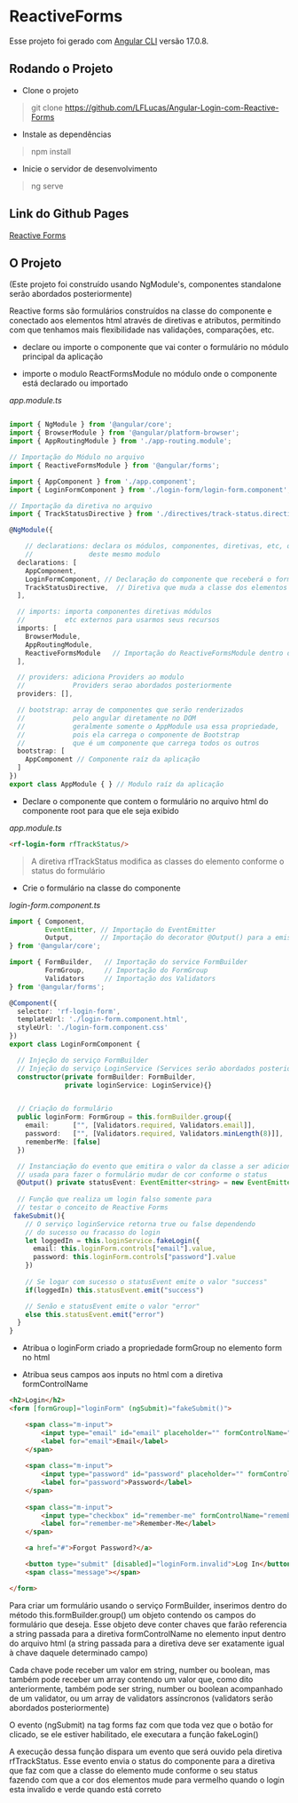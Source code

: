 # ReactiveForms

Esse projeto foi gerado com [Angular CLI](https://github.com/angular/angular-cli) versão 17.0.8.

## Rodando o Projeto

* Clone o projeto 
> git clone https://github.com/LFLucas/Angular-Login-com-Reactive-Forms

* Instale as dependências
> npm install

* Inicie o servidor de desenvolvimento
> ng serve

## Link do Github Pages
[Reactive Forms](https://lflucas.github.io/Angular-Login-com-Reactive-Forms/)
## O Projeto
(Este projeto foi construído usando NgModule's, componentes standalone serão abordados posteriormente)

Reactive forms são formulários construídos na classe do componente e conectado aos elementos html através de diretivas e atributos, permitindo com que tenhamos mais flexibilidade nas validações, comparações, etc.

* declare ou importe o componente que vai conter o formulário no módulo principal da aplicação

* importe o modulo ReactFormsModule no módulo onde o componente está declarado ou importado

*app.module.ts*
```typescript

import { NgModule } from '@angular/core';
import { BrowserModule } from '@angular/platform-browser';
import { AppRoutingModule } from './app-routing.module';

// Importação do Módulo no arquivo
import { ReactiveFormsModule } from '@angular/forms';

import { AppComponent } from './app.component';
import { LoginFormComponent } from './login-form/login-form.component';

// Importação da diretiva no arquivo
import { TrackStatusDirective } from './directives/track-status.directive';

@NgModule({

    // declarations: declara os módulos, componentes, diretivas, etc, que exitem dentro
    //              deste mesmo modulo
  declarations: [
    AppComponent,
    LoginFormComponent, // Declaração do componente que receberá o formulário
    TrackStatusDirective,  // Diretiva que muda a classe dos elementos conforme o status do formulário
  ],

  // imports: importa componentes diretivas módulos 
  //          etc externos para usarmos seus recursos
  imports: [
    BrowserModule,
    AppRoutingModule,
    ReactiveFormsModule   // Importação do ReactiveFormsModule dentro do módulo
  ],

  // providers: adiciona Providers ao modulo
  //            Providers serao abordados posteriormente
  providers: [],

  // bootstrap: array de componentes que serão renderizados 
  //            pelo angular diretamente no DOM 
  //            geralmente somente o AppModule usa essa propriedade,
  //            pois ela carrega o componente de Bootstrap
  //            que é um componente que carrega todos os outros
  bootstrap: [
    AppComponent // Componente raíz da aplicação
  ]
})
export class AppModule { } // Modulo raíz da aplicação

```

* Declare o componente que contem o formulário no arquivo html do componente root para que ele seja exibido

*app.module.ts*
```html
<rf-login-form rfTrackStatus/>  
```
> A diretiva rfTrackStatus modifica as classes do elemento conforme o status do formulário
* Crie o formulário na classe do componente 

*login-form.component.ts*
```typescript
import { Component, 
         EventEmitter, // Importação do EventEmitter 
         Output,       // Importação do decorator @Output() para a emissão do evento
} from '@angular/core';

import { FormBuilder,   // Importação do service FormBuilder
         FormGroup,     // Importação do FormGroup
         Validators     // Importação dos Validators
} from '@angular/forms';

@Component({
  selector: 'rf-login-form',
  templateUrl: './login-form.component.html',
  styleUrl: './login-form.component.css'
})
export class LoginFormComponent {

  // Injeção do serviço FormBuilder
  // Injeção do serviço LoginService (Services serão abordados posteriormente)
  constructor(private formBuilder: FormBuilder,
              private loginService: LoginService){}


  // Criação do formulário
  public loginForm: FormGroup = this.formBuilder.group({
    email:      ["", [Validators.required, Validators.email]],
    password:   ["", [Validators.required, Validators.minLength(8)]],
    rememberMe: [false]
  })

  // Instanciação do evento que emitira o valor da classe a ser adicionada no elemento
  // usada para fazer o formulário mudar de cor conforme o status
  @Output() private statusEvent: EventEmitter<string> = new EventEmitter<string>()
  
  // Função que realiza um login falso somente para
  // testar o conceito de Reactive Forms
 fakeSubmit(){
    // O serviço loginService retorna true ou false dependendo
    // do sucesso ou fracasso do login
    let loggedIn = this.loginService.fakeLogin({ 
      email: this.loginForm.controls["email"].value,
      password: this.loginForm.controls["password"].value 
    })
    
    // Se logar com sucesso o statusEvent emite o valor "success"
    if(loggedIn) this.statusEvent.emit("success") 

    // Senão e statusEvent emite o valor "error"
    else this.statusEvent.emit("error")
  }
}

```

* Atribua o loginForm criado a propriedade formGroup no elemento form no html

* Atribua seus campos aos inputs no html com a diretiva formControlName

```html
<h2>Login</h2>
<form [formGroup]="loginForm" (ngSubmit)="fakeSubmit()">

    <span class="m-input">
        <input type="email" id="email" placeholder="" formControlName="email"> 
        <label for="email">Email</label>
    </span>
    
    <span class="m-input">
        <input type="password" id="password" placeholder="" formControlName="password"> 
        <label for="password">Password</label>
    </span>
    
    <span class="m-input">
        <input type="checkbox" id="remember-me" formControlName="rememberMe"> 
        <label for="remember-me">Remember-Me</label>
    </span>

    <a href="#">Forgot Password?</a>

    <button type="submit" [disabled]="loginForm.invalid">Log In</button>
    <span class="message"></span>

</form>
```

Para criar um formulário usando o serviço FormBuilder, inserimos dentro do método
this.formBuilder.group() um objeto contendo os campos do formulário que deseja. Esse objeto deve conter chaves que farão referencia a string passada para a diretiva formControlName no elemento input dentro do arquivo html (a string passada para a diretiva deve ser exatamente igual à chave daquele determinado campo)

Cada chave pode receber um valor em string, number ou boolean, mas também pode receber um array contendo um valor que, como dito anteriormente, também pode ser string, number ou boolean acompanhado de um validator, ou um array de validators assíncronos (validators serão abordados posteriormente) 

O evento (ngSubmit) na tag forms faz com que toda vez que o botão for clicado, se ele estiver habilitado, ele executara a função fakeLogin()

A execução dessa função dispara um evento que será ouvido pela diretiva rfTrackStatus. Esse evento envia o status do componente para a diretiva que faz com que a classe do elemento mude conforme o seu status fazendo com que a cor dos elementos mude para vermelho quando o login esta invalido e verde quando está correto
